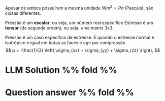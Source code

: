 Apesar de ambos possuírem a mesma unidade $N/m^2 = Pa \text{ (Pascals)}$, são coisas diferentes.

Pressão é um **escalar**, ou seja, um número real específico
Estresse é um **tensor** (de segunda ordem), ou seja, uma matrix 3x3.

Pressão é um caso específico de estresse. É quando o estresse normal é isotrópico e igual em todas as faces e age por compressão.
$$
p = -\frac{1}{3} \left( \sigma_{xx} + \sigma_{yy} + \sigma_{zz} \right),
$$













# LLM Solution %% fold %%


# Question answer %% fold %%

